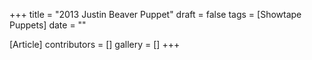 +++
title = "2013 Justin Beaver Puppet"
draft = false
tags = [Showtape Puppets]
date = ""

[Article]
contributors = []
gallery = []
+++